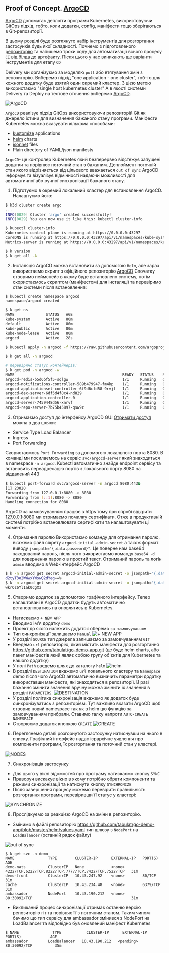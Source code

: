## Proof of Concept. [ArgoCD](https://argo-cd.readthedocs.io/en/stable/)

[ArgoCD](https://argo-cd.readthedocs.io/en/stable/) допомагає деплоїти програми Kubernetes, використовуючи GitOps підхід, тобто. коли додатки, config, маніфести тощо зберігаються в Git-репозиторії. 

В цьому розділі буде розглянуто набір інструментів для розгортання застосунків будь якої складності. Почнемо з підготовленого [репозиторію](https://github.com/tabulat/go-demo-app.git) та напишемо трохи коду для автоматизації всього процесу `CI` від білда до артефакту. Після цього у нас виникають ще варіанти інструментів для етапу `CD`

Delivery ми організуємо за моделлю `pull` або втягування змін з репозиторію. Виберемо підхід "one application - one cluster", тоб-то для кожного додатку буде взятий один окремий кластер. З цією метою використаємо "single host kubernetes cluster" А в якості системи Delivery та Deploy на тестове оточення виберемо [ArgoCD](https://argo-cd.readthedocs.io/en/stable/).

![ArgoCD](img/argocd_arch.png)

`ArgoCD` реалізує підхід GitOps використовуючи репозиторій Git як джерело істини для визначення бажаного стану програми. Маніфести Kubernetes можна вказувати кількома способами:
- [kustomize](https://kustomize.io/) applications
- [helm](https://helm.sh/) charts
- [jsonnet](https://jsonnet.org/) files
- Plain directory of YAML/json manifests

`ArgoCD`- це контролер Kubernetes який безперервно відстежує запущені додатки та порівнює поточний стан з бажаним. Деплоймент поточній стан якого відрізняється від цільового вважається `out of sync` ArgoCD інформує та візуалізує відмінності надаючи можливості для автоматичної або ручної синхронізації бажаного стану.

1. Підготуємо в окремий локальний кластер для встановлення ArgoCD. Налаштуємо його:
```bash
$ k3d cluster create argo
...
INFO[0029] Cluster 'argo' created successfully!
INFO[0029] You can now use it like this: kubectl cluster-info

$ kubectl cluster-info
Kubernetes control plane is running at https://0.0.0.0:43297
CoreDNS is running at https://0.0.0.0:43297/api/v1/namespaces/kube-system/services/kube-dns:dns/proxy
Metrics-server is running at https://0.0.0.0:43297/api/v1/namespaces/kube-system/services/https:metrics-server:https/proxy

$ k version
$ k get all -A
```
2. Інсталяція
ArgoCD можна встановити за допомогою `Helm`, але зараз використаємо скрипт з офіційного репозиторію [ArgoCD](https://argo-cd.readthedocs.io/en/stable/#quick-start) Спочатку створимо неймспейс в якому буде встановлено систему, потім скористаємось скриптом (маніфестом) для інсталяції та перевіримо стан системи після встановлення:
```bash
$ kubectl create namespace argocd
namespace/argocd created

$ k get ns
NAME              STATUS   AGE
kube-system       Active   80m
default           Active   80m
kube-public       Active   80m
kube-node-lease   Active   80m
argocd            Active   28s

$ kubectl apply -n argocd -f https://raw.githubusercontent.com/argoproj/argo-cd/stable/manifests/install.yaml

$ k get all -n argocd

# перевіримо статус контейнерів:
$ k get pod -n argocd -w
NAME                                                READY   STATUS    RESTARTS   AGE
argocd-redis-b5d6bf5f5-sqlgw                        1/1     Running   0          3m41s
argocd-notifications-controller-589b479947-fm4kp    1/1     Running   0          3m41s
argocd-applicationset-controller-6f9d6cfd58-9rvjf   1/1     Running   0          3m41s
argocd-dex-server-6df5d4f8c4-nd829                  1/1     Running   0          3m41s
argocd-application-controller-0                     1/1     Running   0          3m40s
argocd-server-7459448d56-xnrvf                      1/1     Running   0          3m40s
argocd-repo-server-7b75b45897-qsw9z                 1/1     Running   0          3m41s
```
3. Отримаємо доступ до інтерфейсу ArgoCD GUI [Отримати доступ](https://argo-cd.readthedocs.io/en/stable/getting_started/#3-access-the-argo-cd-api-server) можна в два шляхи:
- Service Type Load Balancer
- Ingress
- Port Forwarding

Скористаємось `Port Forwarding` за допомогою локального порта 8080. В команді ми посилаємось на сервіс `svc/argocd-server` який знаходиться в namespace `-n argocd`. Kubectl автоматично знайде endpoint сервісу та встановить переадресацію портів з локального порту 8080 на віддалений 443
```bash
$ kubectl port-forward svc/argocd-server -n argocd 8080:443&
[1] 23820
Forwarding from 127.0.0.1:8080 -> 8080
Forwarding from [::1]:8080 -> 8080
Handling connection for 8080
```
ArgoCD за замовчуванням працює з https тому при спробі відкрити [127.0.0.1:8080](http://127.0.0.1:8080/) ми отримаємо помилку сертифікати. Отже в продуктивній системі потрібно встановлювати сертифікати та налаштовувати ці моменти.

4. Отримання паролю
Використаємо команду для отримання паролю, вкажемо файл сікрету `argocd-initial-admin-secret` а також формат  виводу `jsonpath="{.data.password}"`. Це поверне нам base64 закодований пароль, після чого використаємо команду `base64 -d` для повернення паролю в простий текст. Отриманий пароль та логін `admin` вводимо в Web-інтерфейс ArgoCD
```bash
$ k -n argocd get secret argocd-initial-admin-secret -o jsonpath="{.data.password}"
d2tyT3o2WWwxYWswQ2dYeg==%
$ k -n argocd get secret argocd-initial-admin-secret -o jsonpath="{.data.password}"|base64 -d;echo
wkrOz6Yl1ak0CgXz
```
5. Створимо додаток за допомогою графічного інтерфейсу.
Тепер налаштовані в ArgoCD додатки будуть автоматично встановлюватись на оновлятись в Kubernetes.
- Натискаємо `+ NEW APP`
- Вводимо ім'я додатку `demo`
- Проект до якого належить додаток оберемо `за замовчуванням`
- Тип синхронізації залишаємо `Manual`
![+ NEW APP](img/agro_newapp.png)
- У розділі `SOURCE` тип джерела залишаємо за замовчуванням `GIT`
- Введемо `url` репозиторію, який містить маніфести для розгортання https://github.com/tabulat/go-demo-app.git  (це буде helm charts, або пакет маніфестів який являє собою групу об'єктів для Kubernetes та нашого додатку)
- У полі `Path` введемо шлях до каталогу `helm`
![helm](img/argo_helm.png)
- В розділі `DESTINATION` вкажемо `url` локального кластеру та `Namespace` demo після чого ArgoCD автоматично визначить параметри додатку використавши маніфести, які знаходяться в репозиторії. В разі бажання змінити значення вручну можна змінити іх значення в розділі `PARAMETERS`.
![DESTINATION](img/argo_dest.png)
- У розділі політика синхронізація вкажемо як додаток буде синхронізуватись з репозиторієм. Тут важливо вказати ArgoCD щоб створив новий namespace так як в helm цю функцію за замовчуванням прибрали. Ставимо галку напроти `AUTO-CREATE NAMESPACE`
- Створюємо додаток кнопкою `CREATE`
![CREATE](img/argo_create.png)

6. Переглянемо деталі розгорнутого застосунку натиснувши на нього в списку.
Графічний інтерфейс надає ієрархічне уявлення про компоненти програми, їх розгортання та поточний стан у кластері.

![NODES](img/ArgoCD.gif)

7. Синхронізація застосунку
- Для цього у вікні відомостей про програму натискаємо кнопку `SYNC`
- Праворуч вискакує вікно в якому потрібно обрати компоненти та режими синхронізації та натиснути кнопку `SYNCHRONIZE`
- Після завершення процесу можемо перевірити правильність розгортання програми, перевіривши її статус у кластері:

![SYNCHRONIZE](img/argo_status.png)

8. Прослідкуємо за реакцією ArgoCD на зміни в репозиторію.
- Змінимо в файлі репозиторію https://github.com/tabulat/go-demo-app/blob/master/helm/values.yaml тип шлюзу з `NodePort` на `LoadBalancer` (останній рядок файлу)

![out of sync](img/argo_outofsync.png)

```bath
$ k get svc -n demo
NAME               TYPE        CLUSTER-IP      EXTERNAL-IP   PORT(S)                                                 AGE
demo-nats          ClusterIP   None            <none>        4222/TCP,6222/TCP,8222/TCP,7777/TCP,7422/TCP,7522/TCP   31m
demo-front         ClusterIP   10.43.247.92    <none>        80/TCP                                                  31m
cache              ClusterIP   10.43.234.48    <none>        6379/TCP                                                31m
ambassador         NodePort    10.43.190.212   <none>        80:30092/TCP                                            31m
```
- Викликаний процес синхронізації отримає останню версію репозиторію гіт та порівняє її з поточним станом. Таким чином бачимо що тип сервісу для ambassador змінився з NodePort на LoadBalancer та відповідно був оновлений маніфест Kubernetes
```bath
$ NAME               TYPE           CLUSTER-IP      EXTERNAL-IP   PORT(S)             AGE
ambassador         LoadBalancer   10.43.190.212   <pending>     80:30092/TCP          35m
```
